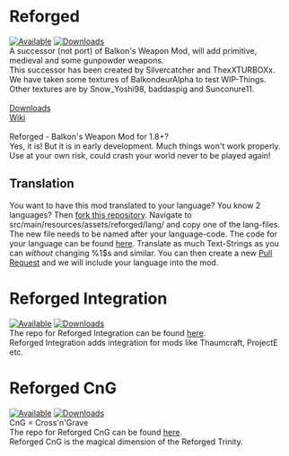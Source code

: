 # Reforged
[![Available](http://cf.way2muchnoise.eu/versions/reforged.svg)](https://minecraft.curseforge.com/projects/reforged) [![Downloads](http://cf.way2muchnoise.eu/full_241392_downloads.svg)](https://minecraft.curseforge.com/projects/reforged)<br>
A successor (not port) of Balkon's Weapon Mod, will add primitive, medieval and some gunpowder weapons. <br>
This successor has been created by Silvercatcher and ThexXTURBOXx. <br>
We have taken some textures of BalkondeurAlpha to test WIP-Things. <br>
Other textures are by Snow_Yoshi98, baddaspig and Sunconure11. <br>
<br>
[Downloads](https://github.com/TheOnlySilverClaw/Reforged/releases) <br>
[Wiki](https://github.com/TheOnlySilverClaw/Reforged/wiki) <br>
<br>
Reforged - Balkon's Weapon Mod for 1.8+? <br>
Yes, it is! But it is in early development. Much things won't work properly. Use at your own risk, could crash your world never to be played again! <br>

## Translation
You want to have this mod translated to your language? You know 2 languages? Then [fork this repository](https://github.com/TheOnlySilverClaw/Reforged/fork). Navigate to src/main/resources/assets/reforged/lang/ and copy one of the lang-files. The new file needs to be named after your language-code. The code for your language can be found [here](http://minecraft.gamepedia.com/Language#Available_languages). Translate as much Text-Strings as you can *without* changing %1$s and similar. You can then create a new [Pull Request](https://github.com/TheOnlySilverClaw/Reforged/compare) and we will include your language into the mod. <br>

# Reforged Integration
[![Available](http://cf.way2muchnoise.eu/versions/reforged-integration.svg)](https://minecraft.curseforge.com/projects/reforged-integration) [![Downloads](http://cf.way2muchnoise.eu/full_242591_downloads.svg)](https://minecraft.curseforge.com/projects/reforged-integration)<br>
The repo for Reforged Integration can be found [here](https://github.com/ThexXTURBOXx/Reforged-Integration).<br>
Reforged Integration adds integration for mods like Thaumcraft, ProjectE etc.<br>

# Reforged CnG
[![Available](http://cf.way2muchnoise.eu/versions/reforged-cross-grave.svg)](https://minecraft.curseforge.com/projects/reforged-cross-grave) [![Downloads](http://cf.way2muchnoise.eu/full_242648_downloads.svg)](https://minecraft.curseforge.com/projects/reforged-cross-grave)<br>
CnG = Cross'n'Grave<br>
The repo for Reforged CnG can be found [here](https://github.com/TheOnlySilverClaw/Reforged---Cross-and-Grave).<br>
Reforged CnG is the magical dimension of the Reforged Trinity.
 
